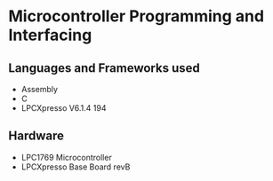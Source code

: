 # Microcontroller Programming and Interfacing
## Languages and Frameworks used
- Assembly
- C
- LPCXpresso V6.1.4 194

## Hardware
- LPC1769 Microcontroller
- LPCXpresso Base Board revB

